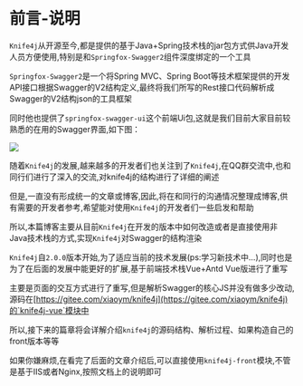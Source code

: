 # 前言-说明

`Knife4j`从开源至今,都是提供的基于Java+Spring技术栈的jar包方式供Java开发人员方便使用,特别是和`Springfox-Swagger2`组件深度绑定的一个工具

`Springfox-Swagger2`是一个将Spring MVC、Spring Boot等技术框架提供的开发API接口根据Swagger的V2结构定义,最终将我们所写的Rest接口代码解析成Swagger的V2结构json的工具框架

同时他也提供了`springfox-swagger-ui`这个前端Ui包,这就是我们目前大家目前较熟悉的在用的Swagger界面,如下图：

![](/knife4j/images/knife4j/swagger-ui.png)


随着`Knife4j`的发展,越来越多的开发者们也关注到了`Knife4j`,在QQ群交流中,也和同行们进行了深入的交流,对knife4j的结构进行了详细的阐述

但是,一直没有形成统一的文章或博客,因此,将在和同行的沟通情况整理成博客,供有需要的开发者参考,希望能对使用`Knife4j`的开发者们一些启发和帮助


所以,本篇博客主要从目前`Knife4j`在开发的版本中如何改造或者是直接使用非Java技术栈的方式,实现`Knife4j`对Swagger的结构渲染


`Knife4j`自`2.0.0`版本开始,为了适应当前的技术发展(ps:学习新技术中...),同时也是为了在后面的发展中能更好的扩展,基于前端技术栈Vue+Antd Vue版进行了重写

主要是页面的交互方式进行了重写,但是解析Swagger的核心JS并没有做多少改动,源码在[https://gitee.com/xiaoym/knife4j](https://gitee.com/xiaoym/knife4j)的`knife4j-vue`模块中


所以,接下来的篇章将会详解介绍`knife4j`的源码结构、解析过程、如果构造自己的front版本等等


如果你嫌麻烦,在看完了后面的文章介绍后,可以直接使用`knife4j-front`模块,不管是基于IIS或者Nginx,按照文档上的说明即可

